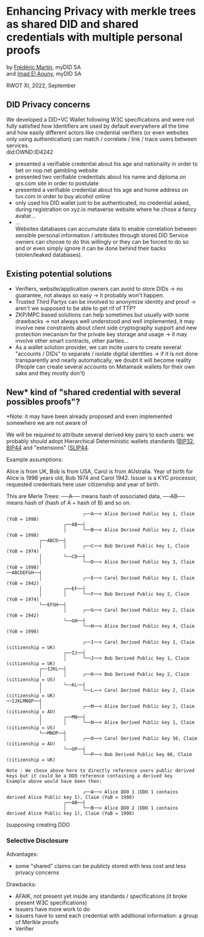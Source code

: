 # Enhancing Privacy with merkle trees as shared DID and shared credentials with multiple personal proofs

by  [Frédéric Martin](mailto:frederic.martin@mydid.com), myDID SA  
and [Imad El Aouny](mailto:imad.elaouny@mydid.com), myDID SA

RWOT XI, 2022, September

## DID Privacy concerns 

We developed a DID+VC Wallet following W3C specifications and were not fully satisfied how Identifiers are used by default everywhere all the time and how easily different actors like credential verifiers (or even websites only using authentication) can match / correlate / link / trace users between services.  
did:OWND:ID4242  
* presented a verifiable credential about his age and nationality in order to bet on nop.net gambling website
* presented two verifiable credentials about his name and diploma on qrs.com site in order to postulate  
* presented a verifiable credential about his age and home address on tuv.com in order to buy alcohol online
* only used his DID wallet just to be authenticated, no credential asked, during registration on xyz.io metaverse website where he chose a fancy avatar...  
* ...  
Websites databases can accumulate data to enable correlation between sensible personal information / attributes through stored DID
Service owners can choose to do this willingly or they can be forced to do so and or even simply ignore it can be done behind their backs (stolen/leaked databases).  

## Existing potential solutions 

* Verifiers, website/application owners can avoid to store DIDs -> no guarantee, not always so easy -> it probably won't happen.
* Trusted Third Partys can be involved to anonymize identity and proof -> aren't we supposed to be able to get rif of TTP?
* ZKP/MPC based solutions can help sometimes but usually with some drawbacks -> not always well understood and well implemented, it may involve new constraints about client side cryptography support and new protection mecanism for the private key storage and usage -> it may involve other smart contracts, other parties...
* As a wallet solution provider, we can incite users to create several "accounts / DIDs" to separate / isolate digital identities -> if it is not done transparently and nearly automatically, we doubt it will become reality (People can create several accounts on Metamask wallets for their own sake and they mostly don't)  

## New* kind of "shared credential with several possibles proofs"?

*Note: it may have been already proposed and even implemented somewhere we are not aware of

We will be required to attribute several derived key pairs to each users: we probably should adopt Hierarchical Deterministic wallets standards ([BIP32](https://github.com/bitcoin/bips/blob/master/bip-0032.mediawiki), [BIP44](https://github.com/bitcoin/bips/blob/master/bip-0044.mediawiki) and "extensions" ([SLIP44](https://github.com/satoshilabs/slips/blob/master/slip-0044.md).

Example assumptions:

Alice is from UK, Bob is from USA, Carol is from AUstralia.
Year of birth for Alice is 1998 years old, Bob 1974 and Carol 1942.
Issuer is a KYC processor, requested credentials here user citizenship and year of birth.



This are Merle Trees: ──A── means hash of associated data, ──AB── means hash of (hash of A + hash of B) and so on.

```
                            ┌──A──< Alice Derived Public key 1, Claim (YoB = 1998)
                     ┌──AB──┤     
                     │      └──B──< Alice Derived Public key 2, Claim (YoB = 1998)
            ┌──ABCD──┤  
            │        │      ┌──C──< Bob Derived Public key 1, Claim (YoB = 1974)
            │        └──CD──┤     
            │               └──D──< Alice Derived Public key 3, Claim (YoB = 1998)
──ABCDEFGH──┤  
            │               ┌──E──< Carol Derived Public key 1, Claim (YoB = 1942)
            │        ┌──EF──┤     
            │        │      └──F──< Bob Derived Public key 2, Claim (YoB = 1974)
            └──EFGH──┤  
                     │      ┌──G──< Carol Derived Public key 2, Claim (YoB = 1942)
                     └──GH──┤     
                            └──H──< Alice Derived Public key 4, Claim (YoB = 1998)

```
```
                            ┌──I──< Carol Derived Public key 1, Claim (citizenship = UK)
                     ┌──IJ──┤     
                     │      └──J──< Bob Derived Public key 1, Claim (citizenship = UK)
            ┌──IJKL──┤  
            │        │      ┌──K──< Bob Derived Public key 2, Claim (citizenship = US)
            │        └──KL──┤     
            │               └──L──< Carol Derived Public key 2, Claim (citizenship = UK)
──IJKLMNOP──┤  
            │               ┌──M──< Alice Derived Public key 2, Claim (citizenship = AU)
            │        ┌──MN──┤     
            │        │      └──N──< Alice Derived Public key 1, Claim (citizenship = US)
            └──MNOP──┤  
                     │      ┌──O──< Carol Derived Public key 50, Claim (citizenship = AU)
                     └──OP──┤     
                            └──P──< Bob Derived Public key 86, Claim (citizenship = UK)

```

```
Note : We chose above here to directly reference users public derived keys but it could be a DDO reference containing a derived key  
Example above would have been then:

                            ┌──A──< Alice DDO 1 (DDO 1 contains derived Alice Public key 1), Claim (YoB = 1998)
                     ┌──AB──┤     
                     │      └──B──< Alice DDO 2 (DDO 1 contains derived Alice Public key 1), Claim (YoB = 1998)
```


(supposing creating DDO

### Selective Disclosure
Advantages:
- some "shared" claims can be publicly stored with less cost and less privacy concerns

Drawbacks:
- AFAIK, not present yet inside any standards / specifications (it broke present W3C specifications)
- Issuers have more work to do
- Issuers have to send each credential with additional information: a group of Merlkle proofs
- Verifier 
